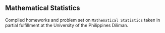Mathematical Statistics
---
Compiled homeworks and problem set on `Mathematical Statistics` taken in partial fulfillment at the University of the Philippines Diliman. 
